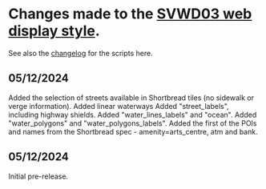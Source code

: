 # Changes made to the [SVWD03 web display style](https://github.com/SomeoneElseOSM/SomeoneElse-vector-web-display/blob/main/resources/README_svwd03.md).  
See also the [changelog](https://github.com/SomeoneElseOSM/SomeoneElse-vector-web-display/blob/main/changelog.md) for the scripts here.

## 05/12/2024
Added the selection of streets available in Shortbread tiles (no sidewalk or verge information).
Added linear waterways
Added "street_labels", including highway shields.
Added "water_lines_labels" and "ocean".
Added "water_polygons" and "water_polygons_labels".
Added the first of the POIs and names from the Shortbread spec - amenity=arts_centre, atm and bank.

## 05/12/2024
Initial pre-release.
